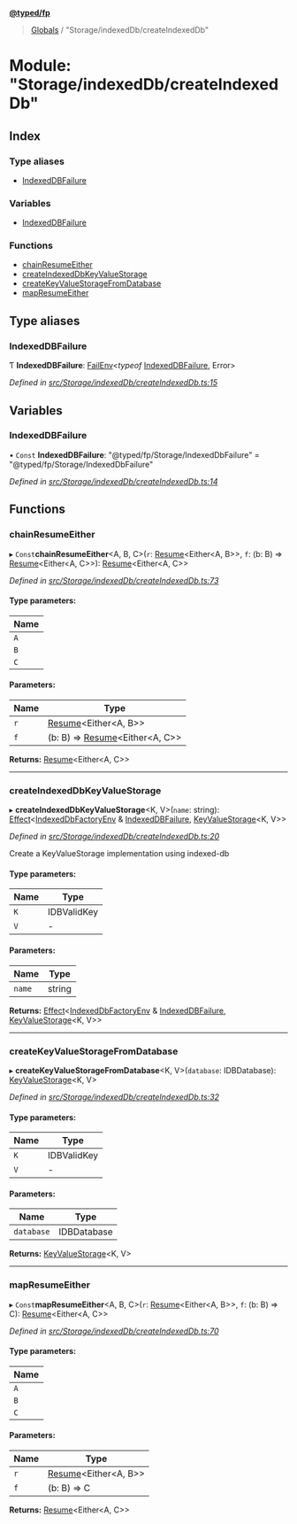 **[@typed/fp](../README.md)**

> [Globals](../globals.md) / "Storage/indexedDb/createIndexedDb"

# Module: "Storage/indexedDb/createIndexedDb"

## Index

### Type aliases

* [IndexedDBFailure](_storage_indexeddb_createindexeddb_.md#indexeddbfailure)

### Variables

* [IndexedDBFailure](_storage_indexeddb_createindexeddb_.md#indexeddbfailure)

### Functions

* [chainResumeEither](_storage_indexeddb_createindexeddb_.md#chainresumeeither)
* [createIndexedDbKeyValueStorage](_storage_indexeddb_createindexeddb_.md#createindexeddbkeyvaluestorage)
* [createKeyValueStorageFromDatabase](_storage_indexeddb_createindexeddb_.md#createkeyvaluestoragefromdatabase)
* [mapResumeEither](_storage_indexeddb_createindexeddb_.md#mapresumeeither)

## Type aliases

### IndexedDBFailure

Ƭ  **IndexedDBFailure**: [FailEnv](_effect_failures_.md#failenv)\<*typeof* [IndexedDBFailure](_storage_indexeddb_createindexeddb_.md#indexeddbfailure), Error>

*Defined in [src/Storage/indexedDb/createIndexedDb.ts:15](https://github.com/TylorS/typed-fp/blob/559f273/src/Storage/indexedDb/createIndexedDb.ts#L15)*

## Variables

### IndexedDBFailure

• `Const` **IndexedDBFailure**: \"@typed/fp/Storage/IndexedDbFailure\" = "@typed/fp/Storage/IndexedDbFailure"

*Defined in [src/Storage/indexedDb/createIndexedDb.ts:14](https://github.com/TylorS/typed-fp/blob/559f273/src/Storage/indexedDb/createIndexedDb.ts#L14)*

## Functions

### chainResumeEither

▸ `Const`**chainResumeEither**\<A, B, C>(`r`: [Resume](_resume_resume_.md#resume)\<Either\<A, B>>, `f`: (b: B) => [Resume](_resume_resume_.md#resume)\<Either\<A, C>>): [Resume](_resume_resume_.md#resume)\<Either\<A, C>>

*Defined in [src/Storage/indexedDb/createIndexedDb.ts:73](https://github.com/TylorS/typed-fp/blob/559f273/src/Storage/indexedDb/createIndexedDb.ts#L73)*

#### Type parameters:

Name |
------ |
`A` |
`B` |
`C` |

#### Parameters:

Name | Type |
------ | ------ |
`r` | [Resume](_resume_resume_.md#resume)\<Either\<A, B>> |
`f` | (b: B) => [Resume](_resume_resume_.md#resume)\<Either\<A, C>> |

**Returns:** [Resume](_resume_resume_.md#resume)\<Either\<A, C>>

___

### createIndexedDbKeyValueStorage

▸ **createIndexedDbKeyValueStorage**\<K, V>(`name`: string): [Effect](_effect_effect_.effect.md)\<[IndexedDbFactoryEnv](../interfaces/_storage_indexeddb_indexeddbfactoryenv_.indexeddbfactoryenv.md) & [IndexedDBFailure](_storage_indexeddb_createindexeddb_.md#indexeddbfailure), [KeyValueStorage](_storage_keyvaluestorage_.md#keyvaluestorage)\<K, V>>

*Defined in [src/Storage/indexedDb/createIndexedDb.ts:20](https://github.com/TylorS/typed-fp/blob/559f273/src/Storage/indexedDb/createIndexedDb.ts#L20)*

Create a KeyValueStorage implementation using indexed-db

#### Type parameters:

Name | Type |
------ | ------ |
`K` | IDBValidKey |
`V` | - |

#### Parameters:

Name | Type |
------ | ------ |
`name` | string |

**Returns:** [Effect](_effect_effect_.effect.md)\<[IndexedDbFactoryEnv](../interfaces/_storage_indexeddb_indexeddbfactoryenv_.indexeddbfactoryenv.md) & [IndexedDBFailure](_storage_indexeddb_createindexeddb_.md#indexeddbfailure), [KeyValueStorage](_storage_keyvaluestorage_.md#keyvaluestorage)\<K, V>>

___

### createKeyValueStorageFromDatabase

▸ **createKeyValueStorageFromDatabase**\<K, V>(`database`: IDBDatabase): [KeyValueStorage](_storage_keyvaluestorage_.md#keyvaluestorage)\<K, V>

*Defined in [src/Storage/indexedDb/createIndexedDb.ts:32](https://github.com/TylorS/typed-fp/blob/559f273/src/Storage/indexedDb/createIndexedDb.ts#L32)*

#### Type parameters:

Name | Type |
------ | ------ |
`K` | IDBValidKey |
`V` | - |

#### Parameters:

Name | Type |
------ | ------ |
`database` | IDBDatabase |

**Returns:** [KeyValueStorage](_storage_keyvaluestorage_.md#keyvaluestorage)\<K, V>

___

### mapResumeEither

▸ `Const`**mapResumeEither**\<A, B, C>(`r`: [Resume](_resume_resume_.md#resume)\<Either\<A, B>>, `f`: (b: B) => C): [Resume](_resume_resume_.md#resume)\<Either\<A, C>>

*Defined in [src/Storage/indexedDb/createIndexedDb.ts:70](https://github.com/TylorS/typed-fp/blob/559f273/src/Storage/indexedDb/createIndexedDb.ts#L70)*

#### Type parameters:

Name |
------ |
`A` |
`B` |
`C` |

#### Parameters:

Name | Type |
------ | ------ |
`r` | [Resume](_resume_resume_.md#resume)\<Either\<A, B>> |
`f` | (b: B) => C |

**Returns:** [Resume](_resume_resume_.md#resume)\<Either\<A, C>>
